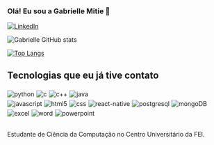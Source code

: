 ### Olá! Eu sou a Gabrielle Mitie 🍄

[![LinkedIn](https://img.shields.io/badge/LinkedIn-0077B5?style=for-the-badge&logo=linkedin&logoColor=white)](www.linkedin.com/in/gabrielletenguan)


![Gabrielle GitHub stats](https://github-readme-stats.vercel.app/api?username=gabriellemitie&show_icons=true&theme=synthwave)

[![Top Langs](https://github-readme-stats.vercel.app/api/top-langs/?username=gabriellemitie&layout=donut)](https://github.com/gabriellemitie/github-readme-stats)




## Tecnologias que eu já tive contato


<div style="display: flex; flex-wrap: wrap;">
<img align="center" style="margin-right:5px;margin-top: 5px" alt="python" src="https://img.shields.io/badge/Python-3776AB?style=for-the-badge&logo=python&logoColor=white"/>

<img align="center" style="margin-right:5px;margin-top: 5px" alt="c" src="https://img.shields.io/badge/C-00599C?style=for-the-badge&logo=c&logoColor=white"/>

<img align="center" style="margin-right:5px;margin-top: 5px" alt="c++" src="https://img.shields.io/badge/C%2B%2B-00599C?style=for-the-badge&logo=c%2B%2B&logoColor=white"/>

<img align="center" style="margin-right:5px;margin-top: 5px" alt="java" src="https://img.shields.io/badge/Java-ED8B00?style=for-the-badge&logo=openjdk&logoColor=white"/>

<div style="display:flex; flex-wrap;">
<img align="center" style="margin-right:5px;margin-top: 5px" alt="javascript" src="https://img.shields.io/badge/JavaScript-F7DF1E?style=for-the-badge&logo=javascript&logoColor=black"/>


<img align="center" style="margin-right:5px;margin-top: 5px" alt="html5" src="https://img.shields.io/badge/HTML5-E34F26?style=for-the-badge&logo=html5&logoColor=white"/>

<img align="center" style="margin-right:5px;margin-top: 5px" alt="css" src="https://img.shields.io/badge/CSS-239120?&style=for-the-badge&logo=css3&logoColor=white"/> 

<img align="center" style="margin-right:5px;margin-top: 5px" alt="react-native" src="https://img.shields.io/badge/React_Native-20232A?style=for-the-badge&logo=react&logoColor=61DAFB"/>

<img align="center" style="margin-right:5px;margin-top: 5px" alt="postgresql" src="https://img.shields.io/badge/PostgreSQL-316192?style=for-the-badge&logo=postgresql&logoColor=white"/>

<img align="center" style="margin-right:5px;margin-top: 5px" alt="mongoDB" src="https://img.shields.io/badge/MongoDB-4EA94B?style=for-the-badge&logo=mongodb&logoColor=white"/>

</div>

<img align="center" style="margin-right:5px; margin-top: 5px" alt="excel" src="https://img.shields.io/badge/Microsoft_Excel-217346?style=for-the-badge&logo=microsoft-excel&logoColor=white"/>

<img align="center" style="margin-right:5px;margin-top: 5px" alt="word" src="https://img.shields.io/badge/Microsoft_Word-2B579A?style=for-the-badge&logo=microsoft-word&logoColor=white"/>

<img align="center" style="margin-right:5px;margin-top: 5px" alt="powerpoint" src="https://img.shields.io/badge/Microsoft_PowerPoint-B7472A?style=for-the-badge&logo=microsoft-powerpoint&logoColor=white"/>
</div><br/>


Estudante de Ciência da Computação no Centro Universitário da FEI.





